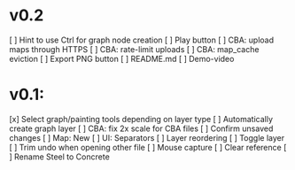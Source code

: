 # v0.2
[ ] Hint to use Ctrl for graph node creation
[ ] Play button
	[ ] CBA: upload maps through HTTPS
	[ ] CBA: rate-limit uploads
	[ ] CBA: map_cache eviction
[ ] Export PNG button
[ ] README.md
[ ] Demo-video

# v0.1:
[x] Select graph/painting tools depending on layer type
[ ] Automatically create graph layer
[ ] CBA: fix 2x scale for CBA files 
[ ] Confirm unsaved changes
[ ] Map: New
[ ] UI: Separators
[ ] Layer reordering
[ ] Toggle layer
[ ] Trim undo when opening other file
[ ] Mouse capture
[ ] Clear reference
[ ] Rename Steel to Concrete
